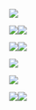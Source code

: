 ![](Pasted%20image%2020250430003849.png)

![](Pasted%20image%2020250430003932.png)![](Pasted%20image%2020250430003953.png)

![](Pasted%20image%2020250430004137.png)![](Pasted%20image%2020250430020715.png)

![](Pasted%20image%2020250430020734.png)

![](Pasted%20image%2020250430033749.png)

![](Pasted%20image%2020250430035959.png)![](Pasted%20image%2020250430040013.png)
